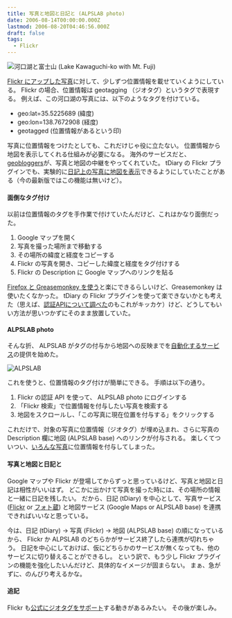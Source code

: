 ```yaml
---
title: 写真と地図と日記と (ALPSLAB photo)
date: 2006-08-14T00:00:00.000Z
lastmod: 2006-08-20T04:46:56.000Z
draft: false
tags:
  - Flickr
---
```


![河口湖と富士山 (Lake Kawaguchi-ko with Mt. Fuji)](@/assets/flickr/74728253.jpg "河口湖と富士山 (Lake Kawaguchi-ko with Mt. Fuji)")

[Flickr にアップした写真](http://www.flickr.com/photos/machu/)に対して、少しずつ位置情報を載せていくようにしている。 Flickr の場合、位置情報は geotagging （ジオタグ）というタグで表現する。 例えば、この河口湖の写真には、以下のようなタグを付けている。

- geo:lat=35.5225689 (緯度)
- geo:lon=138.7672908 (経度)
- geotagged (位置情報があるという印)

写真に位置情報をつけたとしても、これだけじゃ役に立たない。 位置情報から地図を表示してくれる仕組みが必要になる。 海外のサービスだと、[geobloggers](http://www.geobloggers.com/)が、写真と地図の中継をやってくれていた。 tDiary の Flickr プラグインでも、実験的に[日記上の写真に地図を表示](/posts/20050809/p02)できるようにしていたことがある（今の最新版ではこの機能は無いけど）。

#### 面倒なタグ付け

以前は位置情報のタグを手作業で付けていたんだけど、これはかなり面倒だった。

1. Google マップを開く
2. 写真を撮った場所まで移動する
3. その場所の緯度と経度をコピーする
4. Flickr の写真を開き、コピーした緯度と経度をタグ付けする
5. Flickr の Description に Google マップへのリンクを貼る

[Firefox と Greasemonkey を使う](http://earthhopper.seesaa.net/article/5056315.html)と楽にできるらしいけど、Greasemonkey は使いたくなかった。 tDiary の Flickr プラグインを使って楽できないかとも考えた（思えば、[認証APIについて調べた](/posts/20051101/p01)のもこれがキッカケ）けど、どうしてもいい方法が思いつかずにそのまま放置していた。

#### ALPSLAB photo

そんな折、 ALPSLAB がタグの付与から地図への反映までを[自動化するサービス](http://photo.alpslab.jp/)の提供を始めた。

![ALPSLAB](@/assets/flickr/215097863.jpg "ALPSLAB")

これを使うと、位置情報のタグ付けが簡単にできる。 手順は以下の通り。

1. Flickr の認証 API を使って、 ALPSLAB photo にログインする
2. 「Flickr 検索」で位置情報を付与したい写真を検索する
3. 地図をスクロールし、「この写真に現在位置を付与する」をクリックする

これだけで、対象の写真に位置情報（ジオタグ）が埋め込まれ、さらに写真の Description 欄に地図 (ALPSLAB base) へのリンクが付与される。 楽しくてついつい、[いろんな写真](http://www.flickr.com/photos/machu/tags/geotagged/)に位置情報を付与してしまった。

#### 写真と地図と日記と

Google マップや Flickr が登場してからずっと思っているけど、写真と地図と日記は相性がいいはず。 どこかに出かけて写真を撮った時には、その場所の情報と一緒に日記を残したい。 だから、日記 (tDiary) を中心として、写真サービス ([Flickr](http://www.flickr.com/) or [フォト蔵](http://photozou.jp/)) と地図サービス (Google Maps or ALPSLAB base) を連携できればいいなと思っている。

今は、日記 (tDiary) → 写真 (Flickr) → 地図 (ALPSLAB base) の順になっているから、 Flickr か ALPSLAB のどちらかがサービス終了したら連携が切れちゃう。 日記を中心にしておけば、仮にどちらかのサービスが無くなっても、他のサービスに切り替えることができるし。 という訳で、もう少し Flickr プラグインの機能を強化したいんだけど、具体的なイメージが固まらない。 まぁ、急がずに、のんびり考えるかな。

#### 追記

Flickr も[公式にジオタグをサポート](http://akihitok.typepad.jp/blog/2006/08/flickrgeotaggin_3a8d.html)する動きがあるみたい。 その後が楽しみ。
